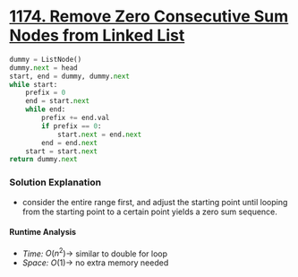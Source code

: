 # [1174. Remove Zero Consecutive Sum Nodes from Linked List](https://leetcode.com/problems/remove-zero-sum-consecutive-nodes-from-linked-list/description/?envType=daily-question&envId=2024-03-12)

```python
dummy = ListNode()
dummy.next = head 
start, end = dummy, dummy.next
while start:
    prefix = 0
    end = start.next
    while end:
        prefix += end.val
        if prefix == 0:
            start.next = end.next 
        end = end.next
    start = start.next
return dummy.next

```

### Solution Explanation 
- consider the entire range first, and adjust the starting point until looping from the starting point to a certain point yields a zero sum sequence. 

#### Runtime Analysis  
- *Time:* $O(n^2) \rightarrow$ similar to double for loop 
- *Space:* $O(1) \rightarrow$  no extra memory needed 